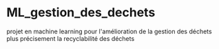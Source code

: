 # ML_gestion_des_dechets
projet en machine learning pour l'amélioration de la gestion des déchets plus précisement la recyclabilité des déchets
